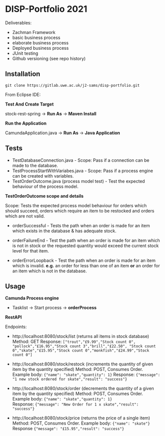 # DISP-Portfolio 2021
Deliverables:
- Zachman Framework
- basic business process 
- elaborate business
process
- Deployed business process
- JUnit testing 
- Github versioning (see repo history)



## Installation

```
git clone https://gitlab.uwe.ac.uk/j2-sams/disp-portfolio.git
```
From Eclipse IDE:

**Test And Create Target**

stock-rest-spring -> **Run As** -> **Maven Install**

**Run the Application**

CamundaApplication.java -> **Run As** -> **Java Application**

## Tests
- TestDatabaseConnection.java - Scope: Pass if a connection can be made to the database.
- TestProcessStartWithVariabes.java - Scope: Pass if a process engine can be created with variables.
- TestOrderOutcome.java (process model test) - Test the expected behaviour of the process model.

**TestOrderOutcome scope and details**

Scope: Tests the expected process model behaviour for orders which should succeed, orders which require an item to be restocked and orders which are not valid. 

- orderSuccessful - Tests the path when an order is made for an item which exists in the database & has adequate stock.

- orderFailureEnd - Test the path when an order is made for an item which is not in stock or the requested quantity would exceed the current stock level for that item.

- orderErrorLoopback - Test the path when an order is made for an item which is invalid. **e.g.** an order for less than one of an item **or** an order for an item which is not in the database.




## Usage

**Camunda Process engine**

- Tasklist -> Start process -> **orderProcess**

**RestAPI**

Endpoints:
- http://localhost:8080/stock/list (returns all items in stock database) Method: GET
Response: ``` ["trout","£9.99","Stock count 0",
"pollock","£16.95","Stock count 3","brill","£22.50",
"Stock count 0","skate","£15.95","Stock count 0","monkfish","£24.99","Stock count 0"] ```

- http://localhost:8080/stock/restock 
(increments the quantity of given item by the quantity specified) Method: POST, Consumes Order. 
Example body: ```{"name": "skate","quantity": 1}```
Response: ```{"message": "1 new stock ordered for skate","result": "success"}```

- http://localhost:8080/stock/order (decrements the quantity of a given item by the quantity specified) Method: POST, Consumes Order.
Example body: ```{"name": "skate","quantity": 1}```  
Response: ```{"message": "New Order for 1 x skate","result": "success"}```
- http://localhost:8080/stock/price (returns the price of a single item) Method: POST, Consumes Order. Example body: ```{"name": "skate"}```                 
Response ```{"message": "£15.95","result": "success"}```

